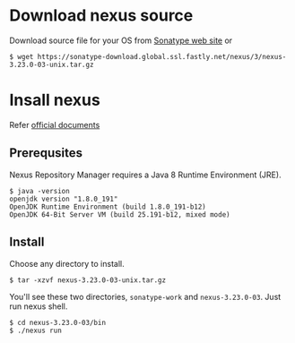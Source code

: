 # Download nexus source 

Download source file for your OS from [Sonatype web site](https://www.sonatype.com/download-oss-sonatype) 
or 
```
$ wget https://sonatype-download.global.ssl.fastly.net/nexus/3/nexus-3.23.0-03-unix.tar.gz
```

# Insall nexus
Refer [official documents](https://help.sonatype.com/repomanager3/installation/installation-methods)

## Prerequsites
Nexus Repository Manager requires a Java 8 Runtime Environment (JRE).
```
$ java -version
openjdk version "1.8.0_191"
OpenJDK Runtime Environment (build 1.8.0_191-b12)
OpenJDK 64-Bit Server VM (build 25.191-b12, mixed mode)
```

## Install
Choose any directory to install. 
```
$ tar -xzvf nexus-3.23.0-03-unix.tar.gz
```
You'll see these two directories, `sonatype-work` and `nexus-3.23.0-03`. Just run nexus shell.
```
$ cd nexus-3.23.0-03/bin
$ ./nexus run
```

